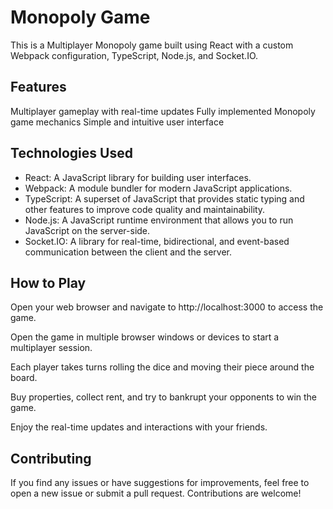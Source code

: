 # Monopoly Game #
This is a Multiplayer Monopoly game built using React with a custom Webpack configuration, TypeScript, Node.js, and Socket.IO.


## Features ##
Multiplayer gameplay with real-time updates
Fully implemented Monopoly game mechanics
Simple and intuitive user interface

## Technologies Used ##
- React: A JavaScript library for building user interfaces.
- Webpack: A module bundler for modern JavaScript applications.
- TypeScript: A superset of JavaScript that provides static typing and other features to improve code quality and maintainability.
- Node.js: A JavaScript runtime environment that allows you to run JavaScript on the server-side.
- Socket.IO: A library for real-time, bidirectional, and event-based communication between the client and the server.

## How to Play ## 
Open your web browser and navigate to http://localhost:3000 to access the game.

Open the game in multiple browser windows or devices to start a multiplayer session.

Each player takes turns rolling the dice and moving their piece around the board.

Buy properties, collect rent, and try to bankrupt your opponents to win the game.

Enjoy the real-time updates and interactions with your friends.

## Contributing ## 
If you find any issues or have suggestions for improvements, feel free to open a new issue or submit a pull request. Contributions are welcome!
